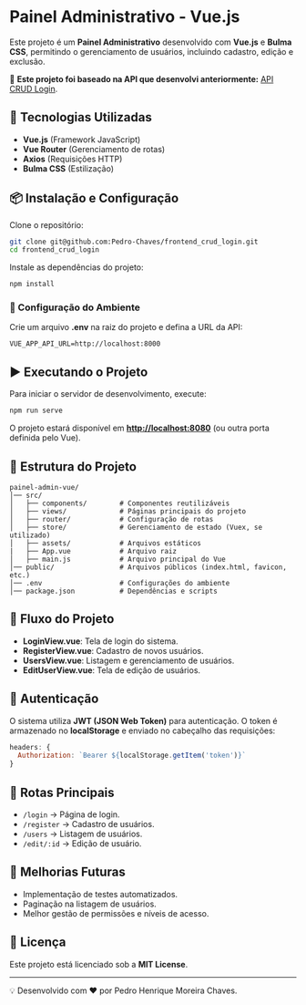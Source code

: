 # Painel Administrativo - Vue.js

Este projeto é um **Painel Administrativo** desenvolvido com **Vue.js** e **Bulma CSS**, permitindo o gerenciamento de usuários, incluindo cadastro, edição e exclusão.

🚀 **Este projeto foi baseado na API que desenvolvi anteriormente:** [API CRUD Login](https://github.com/Pedro-Chaves/api_crud_login).

## 🚀 Tecnologias Utilizadas

- **Vue.js** (Framework JavaScript)
- **Vue Router** (Gerenciamento de rotas)
- **Axios** (Requisições HTTP)
- **Bulma CSS** (Estilização)

## 📦 Instalação e Configuração

Clone o repositório:

```sh
git clone git@github.com:Pedro-Chaves/frontend_crud_login.git
cd frontend_crud_login
```

Instale as dependências do projeto:

```sh
npm install
```

### 🔧 Configuração do Ambiente

Crie um arquivo **.env** na raiz do projeto e defina a URL da API:

```
VUE_APP_API_URL=http://localhost:8000
```

## ▶️ Executando o Projeto

Para iniciar o servidor de desenvolvimento, execute:

```sh
npm run serve
```

O projeto estará disponível em **[http://localhost:8080](http://localhost:8080)** (ou outra porta definida pelo Vue).

## 📌 Estrutura do Projeto

```
painel-admin-vue/
│── src/
│   ├── components/        # Componentes reutilizáveis
│   ├── views/             # Páginas principais do projeto
│   ├── router/            # Configuração de rotas
│   ├── store/             # Gerenciamento de estado (Vuex, se utilizado)
│   ├── assets/            # Arquivos estáticos
|   ├── App.vue            # Arquivo raiz
│   ├── main.js            # Arquivo principal do Vue
│── public/                # Arquivos públicos (index.html, favicon, etc.)
│── .env                   # Configurações do ambiente
│── package.json           # Dependências e scripts
```

## 🔄 Fluxo do Projeto

- **LoginView\.vue**: Tela de login do sistema.
- **RegisterView\.vue**: Cadastro de novos usuários.
- **UsersView\.vue**: Listagem e gerenciamento de usuários.
- **EditUserView\.vue**: Tela de edição de usuários.

## 🔑 Autenticação

O sistema utiliza **JWT (JSON Web Token)** para autenticação. O token é armazenado no **localStorage** e enviado no cabeçalho das requisições:

```js
headers: {
  Authorization: `Bearer ${localStorage.getItem('token')}`
}
```

## 🔄 Rotas Principais

- `/login` → Página de login.
- `/register` → Cadastro de usuários.
- `/users` → Listagem de usuários.
- `/edit/:id` → Edição de usuário.

## 📌 Melhorias Futuras

- Implementação de testes automatizados.
- Paginação na listagem de usuários.
- Melhor gestão de permissões e níveis de acesso.

## 📜 Licença

Este projeto está licenciado sob a **MIT License**.

---

💡 Desenvolvido com ❤️ por Pedro Henrique Moreira Chaves.

